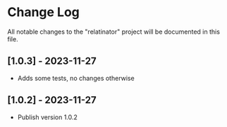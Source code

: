 # Change Log

All notable changes to the "relatinator" project will be documented in this file.

## [1.0.3] - 2023-11-27

- Adds some tests, no changes otherwise

## [1.0.2] - 2023-11-27

- Publish version 1.0.2
